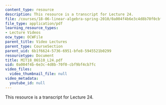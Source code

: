 ```yaml
---
content_type: resource
description: This resource is a transcript for Lecture 24.
file: /courses/18-06-linear-algebra-spring-2010/0a004f4b6e3c4d8b70f0cbf9bf4cb7fc_MIT18_06S10_L24.pdf
file_type: application/pdf
learning_resource_types:
- Lecture Videos
ocw_type: OCWFile
parent_title: Video Lectures
parent_type: CourseSection
parent_uid: 6b1f6624-5736-6951-bfe8-5945521b0299
resourcetype: Document
title: MIT18_06S10_L24.pdf
uid: 0a004f4b-6e3c-4d8b-70f0-cbf9bf4cb7fc
video_files:
  video_thumbnail_file: null
video_metadata:
  youtube_id: null
---
```

This resource is a transcript for Lecture 24.

